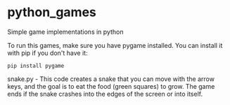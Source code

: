 # python_games
Simple game implementations in python

To run this games, make sure you have pygame installed. You can install it with pip if you don't have it:
~~~
pip install pygame
~~~


snake.py - This code creates a snake that you can move with the arrow keys, and the goal is to eat the food (green squares) to grow. The game ends if the snake crashes into the edges of the screen or into itself.
